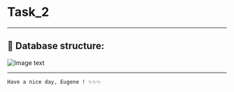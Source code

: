 # **Task_2**
---
## 📑 Database structure:
![Image text](https://i.imgur.com/lknYyDW.png)
___
```sh
Have a nice day, Eugene ! ✨✨✨
```